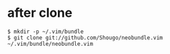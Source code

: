 

after clone
========
    $ mkdir -p ~/.vim/bundle
    $ git clone git://github.com/Shougo/neobundle.vim ~/.vim/bundle/neobundle.vim

